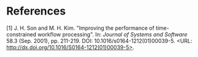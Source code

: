 # References


[1] J. H. Son and M. H. Kim. "Improving the performance of
time-constrained workflow processing". In: _Journal of Systems and
Software_ 58.3 (Sep. 2001), pp. 211-219. DOI:
10.1016/s0164-1212(01)00039-5. <URL:
http://dx.doi.org/10.1016/S0164-1212(01)00039-5>.
